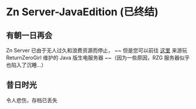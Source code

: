 # Zn Server-JavaEdition (已终结)

## 有朝一日再会

Zn Server 已由于无人过久和浪费资源而停止， ~~ 但是您可以前往 [这里](http://www.returnzerogirl.com/rzgserver/welcome/) 来游玩 ReturnZeroGirl 维护的 Java 版生电服务器 ~~（因为一些原因，RZG 服务器似乎也陷入了沉睡...）

## 昔日时光

令人悲伤，存档已丢失
